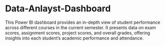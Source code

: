 # Data-Anlayst-Dashboard
This Power BI dashboard provides an in-depth view of student performance across different courses in the current semester. It presents data on exam scores, assignment scores, project scores, and overall grades, offering insights into each student’s academic performance and attendance.
